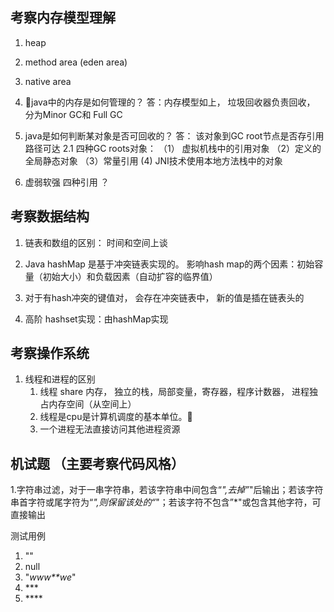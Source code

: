 ## 考察内存模型理解
1. heap
2. method area (eden area)
3. native area

1. java中的内存是如何管理的？ 答：内存模型如上， 垃圾回收器负责回收， 分为Minor GC和 Full GC

2. java是如何判断某对象是否可回收的？ 答： 该对象到GC root节点是否存引用路径可达
2.1 四种GC roots对象： （1） 虚拟机栈中的引用对象 （2）定义的全局静态对象 （3）常量引用 (4) JNI技术使用本地方法栈中的对象

3. 虚弱软强  四种引用 ？

## 考察数据结构

1. 链表和数组的区别： 时间和空间上谈

2. Java hashMap 是基于冲突链表实现的。 影响hash map的两个因素：初始容量（初始大小）和负载因素（自动扩容的临界值）  

3. 对于有hash冲突的键值对， 会存在冲突链表中， 新的值是插在链表头的

4. 高阶 hashset实现：由hashMap实现


## 考察操作系统

1. 线程和进程的区别
    1. 线程 share 内存， 独立的栈，局部变量，寄存器，程序计数器， 进程独占内存空间（从空间上）
    2. 线程是cpu是计算机调度的基本单位。
    3. 一个进程无法直接访问其他进程资源


## 机试题 （主要考察代码风格）
1.字符串过滤，对于一串字符串，若该字符串中间包含“*",去掉”*"后输出；若该字符串首字符或尾字符为“*",则保留该处的“*"；若该字符不包含”*"或包含其他字符，可直接输出


测试用例
 1. ""
 2. null
 3. "*www**we*"
 4. \*\*\*
 5. \*\*\*\*
 


